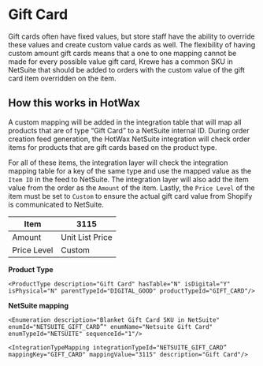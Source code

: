 # Gift Card
Gift cards often have fixed values, but store staff have the ability to override these values and create custom value cards as well. The flexibility of having custom amount gift cards means that a one to one mapping cannot be made for every possible value gift card, Krewe has a common SKU in NetSuite that should be added to orders with the custom value of the gift card item overridden on the item.

## How this works in HotWax
A custom mapping will be added in the integration table that will map all products that are of type “Gift Card” to a NetSuite internal ID. During order creation feed generation, the HotWax NetSuite integration will check order items for products that are gift cards based on the product type.

For all of these items, the integration layer will check the integration mapping table for a key of the same type and use the mapped value as the `Item ID` in the feed to NetSuite. The integration layer will also add the item value from the order as the `Amount` of the item. Lastly, the `Price Level` of the item must be set to `Custom` to ensure the actual gift card value from Shopify is communicated to NetSuite.

| Item           | 3115            |
| -------------- | --------------- |
| Amount         | Unit List Price |
| Price Level    | Custom          |

**Product Type**

```
<ProductType description="Gift Card" hasTable="N" isDigital="Y" isPhysical="N" parentTypeId="DIGITAL_GOOD" productTypeId="GIFT_CARD"/>
```

**NetSuite mapping**

```
<Enumeration description="Blanket Gift Card SKU in NetSuite" enumId="NETSUITE_GIFT_CARD”" enumName="Netsuite Gift Card" enumTypeId="NETSUITE" sequenceId="1"/>

<IntegrationTypeMapping integrationTypeId="NETSUITE_GIFT_CARD” mappingKey="GIFT_CARD" mappingValue="3115" description="Gift Card"/>
```
